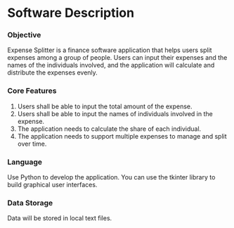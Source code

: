 # Software Description

### Objective

Expense Splitter is a finance software application that helps users split expenses among a group of people. Users can input their expenses and the names of the individuals involved, and the application will calculate and distribute the expenses evenly. 

### Core Features

1. Users shall be able to input the total amount of the expense.
2. Users shall be able to input the names of individuals involved in the expense.
3. The application needs to calculate the share of each individual.
4. The application needs to support multiple expenses to manage and split over time.

### Language

Use Python to develop the application. You can use the tkinter library to build graphical user interfaces.

### Data Storage

Data will be stored in local text files.
